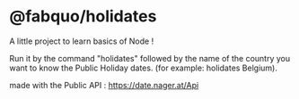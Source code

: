 # @fabquo/holidates

A little project to learn basics of Node !

Run it by the command "holidates" followed by the name of the country you want to know the Public Holiday dates.
(for example: holidates Belgium).

made with the Public API : https://date.nager.at/Api
